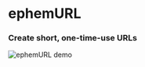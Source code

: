 # ephemURL
### Create short, one-time-use URLs
![ephemURL demo](https://user-images.githubusercontent.com/40898740/131929513-39d6162a-6283-479a-9428-9f43f5a8a587.gif)



